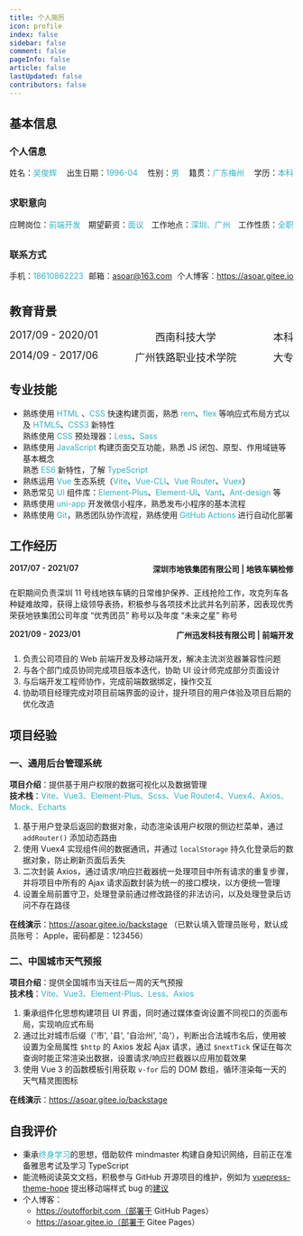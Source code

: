 ```yaml
---
title: 个人简历
icon: profile
index: false
sidebar: false
comment: false
pageInfo: false
article: false
lastUpdated: false
contributors: false
---
```


<Circle></Circle>

<script setup lang="ts">
import Circle from "@Circle";
</script>

## 基本信息

### 个人信息

  <div class="person">
    <div>姓名：<span>吴俊辉</span></div>
     <div>出生日期：<span>1996-04</span></div>
    <div>性别：<span>男</span></div>
    <div>籍贯：<span>广东梅州</span></div>
    <div>学历：<span>本科</span></div>
  </div>

### 求职意向

  <div class="person">
    <div>应聘岗位：<span>前端开发</span></div>
     <div>期望薪资：<span>面议</span></div>
    <div>工作地点：<span>深圳、广州</span></div>
    <div>工作性质：<span>全职</span></div>
  </div>

### 联系方式

  <div class="person contact">
    <div>手机：<span>18610862223</span></div>
     <div>邮箱：<a href="mailto:asoar@163.com" target="_black">asoar@163.com</a></div>
    <div>个人博客：<a href="https://asoar.gitee.io" target="_black">https://asoar.gitee.io</a></div>
  </div>

## 教育背景

  <div class="education">
    <span>2017/09 - 2020/01</span>
    <span>西南科技大学</span>
    <span>本科</span>
  </div>

  <div class="education">
    <span>2014/09 - 2017/06</span>
    <span>广州铁路职业技术学院</span>
    <span>大专</span>
  </div>

## 专业技能

<i></i>

- 熟练使用 <i>HTML</i> 、<i>CSS</i> 快速构建页面，熟悉 <i>rem</i>、<i>flex</i> 等响应式布局方式以及 <i>HTML5</i>、<i>CSS3</i> 新特性  
  熟练使用 <i>CSS</i> 预处理器：<i>Less</i>、<i>Sass</i>
- 熟练使用 <i>JavaScript</i> 构建页面交互功能，熟悉 JS 闭包、原型、作用域链等基本概念  
  熟悉 <i>ES6</i> 新特性，了解 <i>TypeScript</i>
- 熟练运用 <i>Vue</i> 生态系统（<i>Vite</i>、<i>Vue-CLI</i>、<i>Vue Router</i>、<i>Vuex</i>）
- 熟悉常见 <i>UI</i> 组件库：<i>Element-Plus</i>、<i>Element-UI</i>、<i>Vant</i>、<i>Ant-design</i> 等
- 熟练使用 <i>uni-app</i> 开发微信小程序，熟悉发布小程序的基本流程
- 熟练使用 <i>Git</i>，熟悉团队协作流程，熟练使用 <i>GitHub Actions</i> 进行自动化部署

## 工作经历

  <div class="person work">
    <div>2017/07 - 2021/07</div>
     <div>深圳市地铁集团有限公司 | 地铁车辆检修</div>
  </div>
 
  在职期间负责深圳 11 号线地铁车辆的日常维护保养、正线抢险工作，攻克列车各种疑难故障，获得上级领导表扬，积极参与各项技术比武并名列前茅，因表现优秀荣获地铁集团公司年度 “优秀团员” 称号以及年度 “未来之星” 称号


  <div class="person work">
    <div>2021/09 - 2023/01</div>
     <div>广州迅发科技有限公司 | 前端开发</div>
  </div>

1. 负责公司项目的 Web 前端开发及移动端开发，解决主流浏览器兼容性问题<br/> 
2. 与各个部门成员协同完成项目版本迭代，协助 UI 设计师完成部分页面设计<br/> 
3. 与后端开发工程师协作，完成前端数据绑定，操作交互<br/> 
4. 协助项目经理完成对项目前端界面的设计，提升项目的用户体验及项目后期的优化改造

## 项目经验

### 一、通用后台管理系统

**项目介绍**：提供基于用户权限的数据可视化以及数据管理  
**技术栈**：<i>Vite、Vue3、Element-Plus、Scss、Vue Router4、Vuex4、Axios、Mock、Echarts</i>

1. 基于用户登录后返回的数据对象，动态渲染该用户权限的侧边栏菜单，通过 `addRouter()` 添加动态路由
2. 使用 Vuex4 实现组件间的数据通讯，并通过 `localStorage` 持久化登录后的数据对象，防止刷新页面后丢失
3. 二次封装 Axios，通过请求/响应拦截器统一处理项目中所有请求的重复步骤，并将项目中所有的 Ajax 请求函数封装为统一的接口模块，以方便统一管理
4. 设置全局前置守卫，处理登录前通过修改路径的非法访问，以及处理登录后访问不存在路径

**在线演示**：https://asoar.gitee.io/backstage （已默认填入管理员账号，默认成员账号： Apple，密码都是：123456）

### 二、中国城市天气预报

**项目介绍**：提供全国城市当天往后一周的天气预报  
**技术栈**：<i>Vite、Vue3、Element-Plus、Less、Axios</i> 

1. 秉承组件化思想构建项目 UI 界面，同时通过媒体查询设置不同视口的页面布局，实现响应式布局
2. 通过比对城市后缀（'市', '县', '自治州', '岛'），判断出合法城市名后，使用被设置为全局属性 `$http` 的 Axios 发起 Ajax 请求，通过 `$nextTick` 保证在每次查询时能正常渲染出数据，设置请求/响应拦截器以应用加载效果
3. 使用 Vue 3 的函数模板引用获取 `v-for` 后的 DOM 数组，循环渲染每一天的天气精灵图图标

**在线演示**：https://asoar.gitee.io/backstage 

## 自我评价

- 秉承<i>终身学习</i>的思想，借助软件 mindmaster 构建自身知识网络，目前正在准备雅思考试及学习 TypeScript
- 能流畅阅读英文文档，积极参与 GitHub 开源项目的维护，例如为 [vuepress-theme-hope](https://github.com/vuepress-theme-hope/vuepress-theme-hope) 提出移动端样式 bug 的[建议](https://github.com/vuepress-theme-hope/vuepress-theme-hope/issues/2031)
- 个人博客：
  - https://outofforbit.com（部署于 GitHub Pages）
  - https://asoar.gitee.io（部署于 Gitee Pages）

<style lang="scss">
.person {
  display: flex;
  justify-content: space-between;
  flex-wrap: wrap;

  div {
    margin-bottom: 8px;
     span{
        color:#2cb2c2;
      }
  }
}
.education {
  margin-bottom: 10px;
  display: flex;
  justify-content: space-between;
  font-size: 18px;
  flex-wrap: wrap;
}
.work{
  margin-top:15px;
  font-weight:600;
}
@media (max-width: 719px) {
  .education {
    span:first-child {
      width: 100%;
    }
  }
  .person {
    div {
      width: 50%;

    }
    div:nth-child(even){
      text-align:right;
    }
  }
  .contact,.work{
    div {
      width: 100%;

    }
    div:nth-child(even){
      text-align:left;
    }
  }

}
i{
  font-style:normal;
  color:#2cb2c2;
}
</style>
